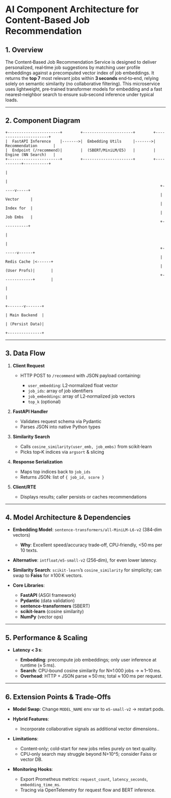 # AI Component Architecture for Content‑Based Job Recommendation

## 1. Overview

The Content‑Based Job Recommendation Service is designed to deliver personalized, real‑time job suggestions by matching user profile embeddings against a precomputed vector index of job embeddings. It returns the **top 7** most relevant jobs within **3 seconds** end‑to‑end, relying solely on semantic similarity (no collaborative filtering). This microservice uses lightweight, pre‑trained transformer models for embedding and a fast nearest‑neighbor search to ensure sub‑second inference under typical loads.

---

## 2. Component Diagram

```plaintext
+-----------------------+        +----------------------+        +-----------------------+
|  FastAPI Inference    |------->|  Embedding Utils     |------->|  Recommendation       |
|  Endpoint (/recommend)|        |  (SBERT/MiniLM/E5)   |        |  Engine (NN Search)   |
+-----------------------+        +----------------------+        +-----------+-----------+
                                                                          |
                                                                          |
                                                                    +-----v-----+
                                                                    | Vector     |
                                                                    | Index for  |
                                                                    | Job Embs   |
                                                                    +-----------+
                                                                           |
                                                                           |
                                                                    +------v------+
                                                                    | Redis Cache |<------+
                                                                    | (User Profs)|       |
                                                                    +-------------+       |
                                                                                           |
                                                                                           |
                                                                                   +-------v-------+
                                                                                   | Main Backend  |
                                                                                   | (Persist Data)|
                                                                                   +---------------+
```

---

## 3. Data Flow

1. **Client Request**

   * HTTP POST to `/recommend` with JSON payload containing:

     * `user_embedding`: L2‑normalized float vector
     * `job_ids`: array of job identifiers
     * `job_embeddings`: array of L2‑normalized job vectors
     * `top_k` (optional)
2. **FastAPI Handler**

   * Validates request schema via Pydantic
   * Parses JSON into native Python types
3. **Similarity Search**

   * Calls `cosine_similarity(user_emb, job_embs)` from scikit‑learn
   * Picks top‑K indices via `argsort` & slicing
4. **Response Serialization**

   * Maps top indices back to `job_ids`
   * Returns JSON: list of `{ job_id, score }`
5. **Client/RTE**

   * Displays results; caller persists or caches recommendations

---

## 4. Model Architecture & Dependencies

* **Embedding Model**: `sentence-transformers/all-MiniLM-L6-v2` (384‑dim vectors)

  * **Why**: Excellent speed/accuracy trade‑off, CPU‑friendly, <50 ms per 10 texts.

* **Alternative**: `intfloat/e5-small-v2` (256‑dim), for even lower latency.

* **Similarity Search**: `scikit-learn`’s `cosine_similarity` for simplicity; can swap to **Faiss** for ≥100 K vectors.

* **Core Libraries**:

  * **FastAPI** (ASGI framework)
  * **Pydantic** (data validation)
  * **sentence-transformers** (SBERT)
  * **scikit-learn** (cosine similarity)
  * **NumPy** (vector ops)

---

## 5. Performance & Scaling

* **Latency < 3 s**:

  * **Embedding**: precompute job embeddings; only user inference at runtime (≈ 5 ms).
  * **Search**: CPU‑bound cosine similarity for N≈1 000 jobs → ≈ 1–10 ms.
  * **Overhead**: HTTP + JSON parse ≈ 50 ms; total ≈ 100 ms per request.

---

## 6. Extension Points & Trade‑Offs

* **Model Swap**: Change `MODEL_NAME` env var to `e5-small-v2` → restart pods.

* **Hybrid Features**:

  * Incorporate collaborative signals as additional vector dimensions..

* **Limitations**:

  * Content‑only; cold‑start for new jobs relies purely on text quality.
  * CPU‑only search may struggle beyond N>10^5; consider Faiss or vector DB.

* **Monitoring Hooks**:

  * Export Prometheus metrics: `request_count`, `latency_seconds`, `embedding_time_ms`.
  * Tracing via OpenTelemetry for request flow and BERT inference.
